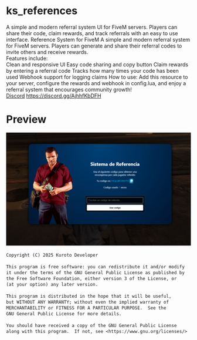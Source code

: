 # ks_references
A simple and modern referral system UI for FiveM servers. Players can share their code, claim rewards, and track referrals with an easy to use interface.
Reference System for FiveM
A simple and modern referral system for FiveM servers.
Players can generate and share their referral codes to invite others and receive rewards.
<br>
Features include:
<br>
Clean and responsive UI
Easy code sharing and copy button
Claim rewards by entering a referral code
Tracks how many times your code has been used
Webhook support for logging claims
How to use:
Add this resource to your server, configure the rewards and webhook in config.lua,
and enjoy a referral system that encourages community growth!
<br>
<a href="https://discord.gg/AjhhfKbDFH">Discord</a> https://discord.gg/AjhhfKbDFH

# Preview
<img src="https://raw.githubusercontent.com/Kurotodev/ks_references/refs/heads/main/Preview.png">


```
Copyright (C) 2025 Kuroto Developer

This program is free software: you can redistribute it and/or modify
it under the terms of the GNU General Public License as published by
the Free Software Foundation, either version 3 of the License, or
(at your option) any later version.

This program is distributed in the hope that it will be useful,
but WITHOUT ANY WARRANTY; without even the implied warranty of
MERCHANTABILITY or FITNESS FOR A PARTICULAR PURPOSE.  See the
GNU General Public License for more details.

You should have received a copy of the GNU General Public License
along with this program.  If not, see <https://www.gnu.org/licenses/>
